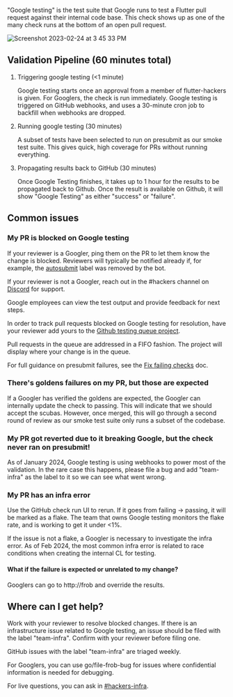"Google testing" is the test suite that Google runs to test a Flutter pull request against their internal code base. This check shows up as one of the many check runs at the bottom of an open pull request.

![Screenshot 2023-02-24 at 3 45 33 PM](https://user-images.githubusercontent.com/38773539/221321907-edaca6c3-2165-4bfe-b436-00fcd64e820e.png)

## Validation Pipeline (60 minutes total)

1. Triggering google testing (<1 minute)

   Google testing starts once an approval from a member of flutter-hackers is given. For Googlers, the check is run immediately.
   Google testing is triggered on GitHub webhooks, and uses a 30-minute cron job to backfill when webhooks are dropped.

2. Running google testing (30 minutes)

   A subset of tests have been selected to run on presubmit as our smoke test suite. This gives quick, high coverage for PRs without running everything.

3. Propagating results back to GitHub (30 minutes)

   Once Google Testing finishes, it takes up to 1 hour for the results to be propagated back to Github. Once the result is available on Github, it will show "Google Testing" as either "success" or "failure".

## Common issues

### My PR is blocked on Google testing

If your reviewer is a Googler, ping them on the PR to let them know the change is blocked.
Reviewers will typically be notified already if, for example, the [autosubmit](Autosubmit-bot.md)
label was removed by the bot.

If your reviewer is not a Googler, reach out in the #hackers channel on [Discord](../contributing/Chat.md)
for support.

Google employees can view the test output and provide feedback for next steps.

In order to track pull requests blocked on Google testing for resolution, have your reviewer add yours to
the [Github testing queue project](https://github.com/orgs/flutter/projects/200).

Pull requests in the queue are addressed in a FIFO fashion. The project will display where your change is in the queue.

For full guidance on presubmit failures, see the [Fix failing checks](../contributing/testing/Fix-failing-checks.md) doc.

### There's goldens failures on my PR, but those are expected

If a Googler has verified the goldens are expected, the Googler can internally update the check to passing. This will indicate that we should accept the scubas. However, once merged, this will go through a second round of review as our smoke test suite only runs a subset of the codebase.

### My PR got reverted due to it breaking Google, but the check never ran on presubmit!

As of January 2024, Google testing is using webhooks to power most of the validation. In the rare case this happens, please file a bug and add "team-infra" as the label to it so we can see what went wrong.

### My PR has an infra error

Use the GitHub check run UI to rerun. If it goes from failing -> passing, it will be marked as a flake. The team that owns Google testing monitors the flake rate, and is working to get it under <1%.

If the issue is not a flake, a Googler is necessary to investigate the infra error. As of Feb 2024, the most common infra error is related to race conditions when creating the internal CL for testing.

#### What if the failure is expected or unrelated to my change?

Googlers can go to http://frob and override the results.

## Where can I get help?

Work with your reviewer to resolve blocked changes. If there is an infrastructure issue related to Google testing,
an issue should be filed with the label "team-infra". Confirm with your reviewer before filing one.

GitHub issues with the label "team-infra" are triaged weekly.

For Googlers, you can use go/file-frob-bug for issues where confidential information is needed for debugging.

For live questions, you can ask in [#hackers-infra](https://discord.com/channels/608014603317936148/608021351567065092).
